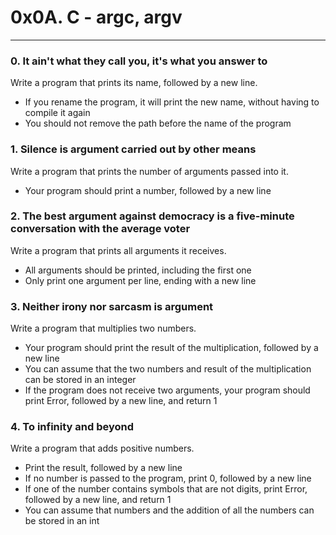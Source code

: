 # 0x0A. C - argc, argv
---
### 0. It ain't what they call you, it's what you answer to 
Write a program that prints its name, followed by a new line.

* If you rename the program, it will print the new name, without having to compile it again
* You should not remove the path before the name of the program
### 1. Silence is argument carried out by other means 
Write a program that prints the number of arguments passed into it.

* Your program should print a number, followed by a new line
### 2. The best argument against democracy is a five-minute conversation with the average voter
Write a program that prints all arguments it receives.

* All arguments should be printed, including the first one
* Only print one argument per line, ending with a new line
### 3. Neither irony nor sarcasm is argument
Write a program that multiplies two numbers.

* Your program should print the result of the multiplication, followed by a new line
* You can assume that the two numbers and result of the multiplication can be stored in an integer
* If the program does not receive two arguments, your program should print Error, followed by a new line, and return 1
### 4. To infinity and beyond
Write a program that adds positive numbers.

* Print the result, followed by a new line
* If no number is passed to the program, print 0, followed by a new line
* If one of the number contains symbols that are not digits, print Error, followed by a new line, and return 1
* You can assume that numbers and the addition of all the numbers can be stored in an int

